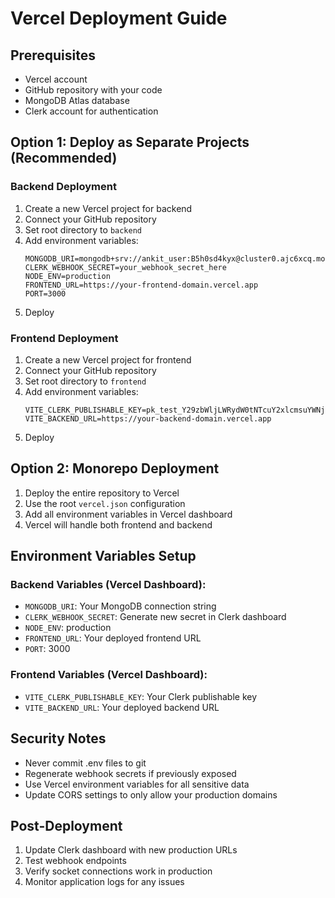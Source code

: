 # Vercel Deployment Guide

## Prerequisites
- Vercel account
- GitHub repository with your code
- MongoDB Atlas database
- Clerk account for authentication

## Option 1: Deploy as Separate Projects (Recommended)

### Backend Deployment
1. Create a new Vercel project for backend
2. Connect your GitHub repository
3. Set root directory to `backend`
4. Add environment variables:
   ```
   MONGODB_URI=mongodb+srv://ankit_user:B5h0sd4kyx@cluster0.ajc6xcq.mongodb.net/chatapp
   CLERK_WEBHOOK_SECRET=your_webhook_secret_here
   NODE_ENV=production
   FRONTEND_URL=https://your-frontend-domain.vercel.app
   PORT=3000
   ```
5. Deploy

### Frontend Deployment
1. Create a new Vercel project for frontend
2. Connect your GitHub repository
3. Set root directory to `frontend`
4. Add environment variables:
   ```
   VITE_CLERK_PUBLISHABLE_KEY=pk_test_Y29zbWljLWRydW0tNTcuY2xlcmsuYWNjb3VudHMuZGV2JA
   VITE_BACKEND_URL=https://your-backend-domain.vercel.app
   ```
5. Deploy

## Option 2: Monorepo Deployment

1. Deploy the entire repository to Vercel
2. Use the root `vercel.json` configuration
3. Add all environment variables in Vercel dashboard
4. Vercel will handle both frontend and backend

## Environment Variables Setup

### Backend Variables (Vercel Dashboard):
- `MONGODB_URI`: Your MongoDB connection string
- `CLERK_WEBHOOK_SECRET`: Generate new secret in Clerk dashboard
- `NODE_ENV`: production
- `FRONTEND_URL`: Your deployed frontend URL
- `PORT`: 3000

### Frontend Variables (Vercel Dashboard):
- `VITE_CLERK_PUBLISHABLE_KEY`: Your Clerk publishable key
- `VITE_BACKEND_URL`: Your deployed backend URL

## Security Notes
- Never commit .env files to git
- Regenerate webhook secrets if previously exposed
- Use Vercel environment variables for all sensitive data
- Update CORS settings to only allow your production domains

## Post-Deployment
1. Update Clerk dashboard with new production URLs
2. Test webhook endpoints
3. Verify socket connections work in production
4. Monitor application logs for any issues
